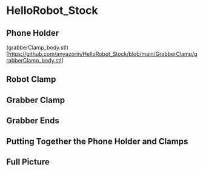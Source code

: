 # HelloRobot_Stock
## Phone Holder
(grabberClamp_body.stl)[https://github.com/anyazorin/HelloRobot_Stock/blob/main/GrabberClamp/grabberClamp_body.stl]
## Robot Clamp
## Grabber Clamp
## Grabber Ends
## Putting Together the Phone Holder and Clamps
## Full Picture
